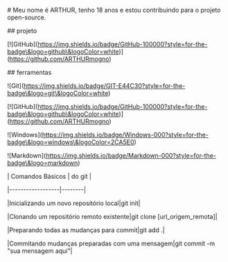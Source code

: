 \# Meu nome é ARTHUR, tenho 18 anos e estou contribuindo para o projeto open-source.



\## projeto

\[!\[GitHub](https://img.shields.io/badge/GitHub-100000?style=for-the-badge\&logo=github\&logoColor=white)](https://github.com/ARTHURmogno)



\## ferramentas

!\[Git](https://img.shields.io/badge/GIT-E44C30?style=for-the-badge\&logo=git\&logoColor=white) 



\[!\[GitHub](https://img.shields.io/badge/GitHub-100000?style=for-the-badge\&logo=github\&logoColor=white)](https://github.com/ARTHURmogno)



!\[Windows](https://img.shields.io/badge/Windows-000?style=for-the-badge\&logo=windows\&logoColor=2CA5E0)



!\[Markdown](https://img.shields.io/badge/Markdown-000?style=for-the-badge\&logo=markdown)



| Comandos Básicos | do git |

|------------------|--------|

|Inicializando um novo repositório local|git init|

|Clonando um repositório remoto existente|git clone \[url\_origem\_remota]|

|Preparando todas as mudanças para commit|git add .|

|Commitando mudanças preparadas com uma mensagem|git commit -m "sua mensagem aqui"|

